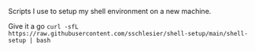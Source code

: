 Scripts I use to setup my shell environment on a new machine.

Give it a go `curl -sfL https://raw.githubusercontent.com/sschlesier/shell-setup/main/shell-setup | bash`
